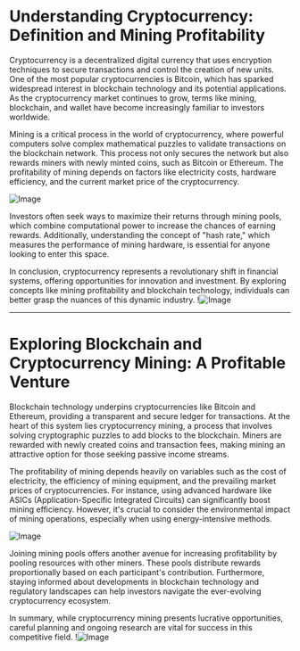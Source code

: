 # Understanding Cryptocurrency: Definition and Mining Profitability

Cryptocurrency is a decentralized digital currency that uses encryption techniques to secure transactions and control the creation of new units. One of the most popular cryptocurrencies is Bitcoin, which has sparked widespread interest in blockchain technology and its potential applications. As the cryptocurrency market continues to grow, terms like mining, blockchain, and wallet have become increasingly familiar to investors worldwide.

Mining is a critical process in the world of cryptocurrency, where powerful computers solve complex mathematical puzzles to validate transactions on the blockchain network. This process not only secures the network but also rewards miners with newly minted coins, such as Bitcoin or Ethereum. The profitability of mining depends on factors like electricity costs, hardware efficiency, and the current market price of the cryptocurrency. 

![Image](https://github.com/user-attachments/assets/3be06921-4469-491d-bd37-5f14c53422b7)

Investors often seek ways to maximize their returns through mining pools, which combine computational power to increase the chances of earning rewards. Additionally, understanding the concept of "hash rate," which measures the performance of mining hardware, is essential for anyone looking to enter this space. 

In conclusion, cryptocurrency represents a revolutionary shift in financial systems, offering opportunities for innovation and investment. By exploring concepts like mining profitability and blockchain technology, individuals can better grasp the nuances of this dynamic industry. !![Image](https://github.com/user-attachments/assets/3be06921-4469-491d-bd37-5f14c53422b7)

---

# Exploring Blockchain and Cryptocurrency Mining: A Profitable Venture

Blockchain technology underpins cryptocurrencies like Bitcoin and Ethereum, providing a transparent and secure ledger for transactions. At the heart of this system lies cryptocurrency mining, a process that involves solving cryptographic puzzles to add blocks to the blockchain. Miners are rewarded with newly created coins and transaction fees, making mining an attractive option for those seeking passive income streams.

The profitability of mining depends heavily on variables such as the cost of electricity, the efficiency of mining equipment, and the prevailing market prices of cryptocurrencies. For instance, using advanced hardware like ASICs (Application-Specific Integrated Circuits) can significantly boost mining efficiency. However, it's crucial to consider the environmental impact of mining operations, especially when using energy-intensive methods.

![Image](https://github.com/user-attachments/assets/3be06921-4469-491d-bd37-5f14c53422b7)

Joining mining pools offers another avenue for increasing profitability by pooling resources with other miners. These pools distribute rewards proportionally based on each participant's contribution. Furthermore, staying informed about developments in blockchain technology and regulatory landscapes can help investors navigate the ever-evolving cryptocurrency ecosystem.

In summary, while cryptocurrency mining presents lucrative opportunities, careful planning and ongoing research are vital for success in this competitive field. !![Image](https://github.com/user-attachments/assets/3be06921-4469-491d-bd37-5f14c53422b7)